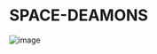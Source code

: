 

# SPACE-DEAMONS 
![image](https://user-images.githubusercontent.com/71671874/157259013-e15fd388-56b6-4af3-b243-93f2cc181073.png)
